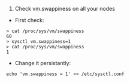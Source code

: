1. Check vm.swappiness on all your nodes
- First check:
```
> cat /proc/sys/vm/swappiness
60
> sysctl vm.swappiness=1
> cat /proc/sys/vm/swappiness
1
```
- Change it persistantly:
```
echo 'vm.swappiness = 1' >> /etc/sysctl.conf
```
